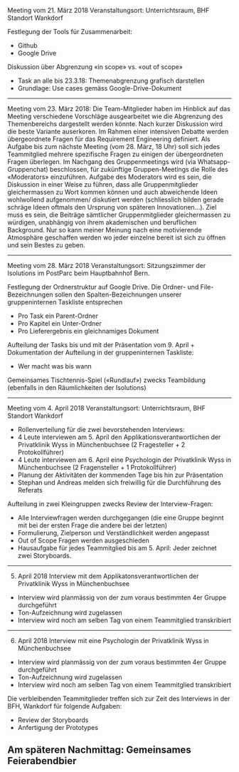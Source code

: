 ﻿Meeting vom 21. März 2018
Veranstaltungsort: Unterrichtsraum, BHF Standort Wankdorf

Festlegung der Tools für Zusammenarbeit:
- Github
- Google Drive

Diskussion über Abgrenzung «in scope» vs. «out of scope»
- Task an alle bis 23.3.18: Themenabgrenzung grafisch darstellen
- Grundlage: Use cases gemäss Google-Drive-Dokument

--------------------------------------------------------------------------------

Meeting vom 23. März 2018:
Die Team-Mitglieder haben im Hinblick auf das Meeting verschiedene Vorschläge ausgearbeitet wie die Abgrenzung des Themenbereichs dargestellt werden könnte. Nach kurzer Diskussion wird die beste Variante auserkoren.
Im Rahmen einer intensiven Debatte werden übergeordnete Fragen für das Requirement Engineering definiert. Als Aufgabe bis zum nächste Meeting (vom 28. März, 18 Uhr) soll sich jedes Teammitglied mehrere spezifische Fragen zu einigen der übergeordneten Fragen überlegen.
Im Nachgang des Gruppenmeetings wird (via Whatsapp-Gruppenchat) beschlossen, für zukünftige Gruppen-Meetings die Rolle des «Moderators» einzuführen. Aufgabe des Moderators wird es sein, die Diskussion in einer Weise zu führen, dass alle Gruppenmitglieder gleichermassen zu Wort kommen können und auch abweichende Ideen wohlwollend aufgenommen/ diskutiert werden (schliesslich bilden gerade schräge Ideen oftmals den Ursprung von späteren Innovationen…).
Ziel muss es sein, die Beiträge sämtlicher Gruppenmitglieder gleichermassen zu würdigen, unabhängig von ihrem akademischen und beruflichen Background. Nur so kann meiner Meinung nach eine motivierende Atmosphäre geschaffen werden wo jeder einzelne bereit ist sich zu öffnen und sein Bestes zu geben.

--------------------------------------------------------------------------------

Meeting vom 28. März 2018
Veranstaltungsort: Sitzungszimmer der Isolutions im PostParc beim Hauptbahnhof Bern.

Festlegung der Ordnerstruktur auf Google Drive. Die Ordner- und File-Bezeichnungen sollen den Spalten-Bezeichnungen unserer gruppeninternen Taskliste entsprechen
- Pro Task ein Parent-Ordner
- Pro Kapitel ein Unter-Ordner
- Pro Lieferergebnis ein gleichnamiges Dokument

Aufteilung der Tasks bis und mit der Präsentation vom 9. April + Dokumentation der Aufteilung in der gruppeninternen Taskliste:
- Wer macht was bis wann

Gemeinsames Tischtennis-Spiel («Rundlauf») zwecks Teambildung (ebenfalls in den Räumlichkeiten der Isolutions)

--------------------------------------------------------------------------------

Meeting vom 4. April 2018
Veranstaltungsort: Unterrichtsraum, BHF Standort Wankdorf

- Rollenverteilung für die zwei bevorstehenden Interviews:
- 4 Leute interviewen am 5. April den Applikationsverantwortlichen der Privatklinik Wyss in Münchenbuchsee (2 Fragesteller + 2 Protokollführer)
- 4 Leute interviewen am 6. April eine Psychologin der Privatklinik Wyss in Münchenbuchsee (2 Fragensteller + 1 Protokollführer)
- Planung der Aktivitäten der kommenden Tage bis hin zur Präsentation
- Stephan und Andreas melden sich freiwillig für die Durchführung des Referats

Aufteilung in zwei Kleingruppen zwecks Review der Interview-Fragen:
- Alle Interviewfragen werden durchgegangen (die eine Gruppe beginnt mit bei der ersten Frage die andere bei der letzten)
- Formulierung, Zielperson und Verständlichkeit werden angepasst
- Out of Scope Fragen werden ausgeschieden
- Hausaufgabe für jedes Teammitglied bis am 5. April: Jeder zeichnet zwei Storyboards.

--------------------------------------------------------------------------------

5. April 2018
Interview mit dem Applikatonsverantwortlichen der Privatklinik Wyss in Münchenbuchsee
- Interview wird planmässig von der zum voraus bestimmten 4er Gruppe durchgeführt
- Ton-Aufzeichnung wird zugelassen
- Interview wird noch am selben Tag von einem Teammitglied transkribiert

--------------------------------------------------------------------------------

6. April 2018
Interview mit eine Psychologin der Privatklinik Wyss in Münchenbuchsee
- Interview wird planmässig von der zum voraus bestimmten 4er Gruppe durchgeführt
- Ton-Aufzeichnung wird zugelassen
- Interview wird noch am selben Tag von einem Teammitglied transkribiert

Die verbleibenden Teammitglieder treffen sich zur Zeit des Interviews in der BFH, Wankdorf für folgende Aufgaben:
- Review der Storyboards
- Anfertigung der Prototypes

Am späteren Nachmittag: Gemeinsames Feierabendbier
--------------------------------------------------------------------------------
